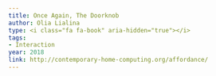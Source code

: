 ```yaml
---
title: Once Again, The Doorknob
author: Olia Lialina
type: <i class="fa fa-book" aria-hidden="true"></i>
tags:
- Interaction
year: 2018
link: http://contemporary-home-computing.org/affordance/
---
```

